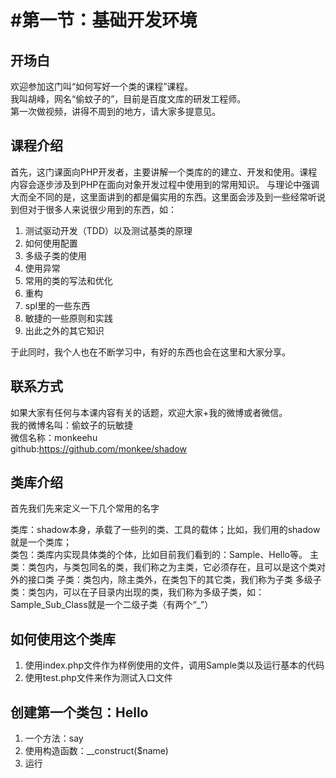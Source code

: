 #第一节：基础开发环境
===

## 开场白
欢迎参加这门叫“如何写好一个类的课程”课程。  
我叫胡峰，网名“偷蚊子的”，目前是百度文库的研发工程师。  
第一次做视频，讲得不周到的地方，请大家多提意见。

## 课程介绍
首先，这门课面向PHP开发者，主要讲解一个类库的的建立、开发和使用。课程内容会逐步涉及到PHP在面向对象开发过程中使用到的常用知识。
与理论中强调大而全不同的是，这里面讲到的都是偏实用的东西。这里面会涉及到一些经常听说到但对于很多人来说很少用到的东西，如：

1. 测试驱动开发（TDD）以及测试基类的原理
2. 如何使用配置
3. 多级子类的使用
4. 使用异常
5. 常用的类的写法和优化
6. 重构
7. spl里的一些东西
8. 敏捷的一些原则和实践
9. 出此之外的其它知识

于此同时，我个人也在不断学习中，有好的东西也会在这里和大家分享。

## 联系方式
如果大家有任何与本课内容有关的话题，欢迎大家+我的微博或者微信。  
我的微博名叫：偷蚊子的玩敏捷  
微信名称：monkeehu  
github:https://github.com/monkee/shadow  

## 类库介绍
首先我们先来定义一下几个常用的名字

类库：shadow本身，承载了一些列的类、工具的载体；比如，我们用的shadow就是一个类库；  
类包：类库内实现具体类的个体，比如目前我们看到的：Sample、Hello等。
主类：类包内，与类包同名的类，我们称之为主类，它必须存在，且可以是这个类对外的接口类
子类：类包内，除主类外，在类包下的其它类，我们称为子类
多级子类：类包内，可以在子目录内出现的类，我们称为多级子类，如：Sample_Sub_Class就是一个二级子类（有两个“_”）

## 如何使用这个类库

1. 使用index.php文件作为样例使用的文件，调用Sample类以及运行基本的代码
2. 使用test.php文件来作为测试入口文件

## 创建第一个类包：Hello

1. 一个方法：say  
2. 使用构造函数：__construct($name)
3. 运行